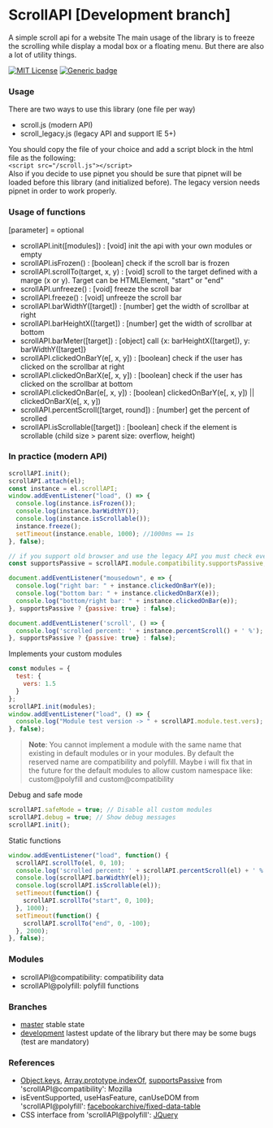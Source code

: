 # ScrollAPI [Development branch]
A simple scroll api for a website
The main usage of the library is to freeze the scrolling while display a modal box or a floating menu. But there are also a lot of utility things.

[![MIT License](https://img.shields.io/badge/License-MIT-lightgrey.svg)](https://opensource.org/licenses/MIT)
[![Generic badge](https://img.shields.io/badge/PRs-welcome-brightgreen.svg)](https://github.com/Lulu13022002/ScrollAPI/blob/master/CONTRIBUTING)

### Usage
  There are two ways to use this library (one file per way)
  - scroll.js (modern API)
  - scroll_legacy.js (legacy API and support IE 5+)
  
  You should copy the file of your choice and add a script block in the html file as the following:\
  `<script src="/scroll.js"></script>`\
  Also if you decide to use pipnet you should be sure that pipnet will be loaded before this library (and initialized before).
  The legacy version needs pipnet in order to work properly.

### Usage of functions
  [parameter] = optional
  * scrollAPI.init([modules]) : [void] init the api with your own modules or empty
  * scrollAPI.isFrozen() : [boolean] check if the scroll bar is frozen
  * scrollAPI.scrollTo(target, x, y) : [void] scroll to the target defined with a marge (x or y). Target can be HTMLElement, "start" or "end"
  * scrollAPI.unfreeze() : [void] freeze the scroll bar
  * scrollAPI.freeze() : [void] unfreeze the scroll bar
  * scrollAPI.barWidthY([target]) : [number] get the width of scrollbar at right
  * scrollAPI.barHeightX([target]) : [number] get the width of scrollbar at bottom
  * scrollAPI.barMeter([target]) : [object] call {x: barHeightX([target]), y: barWidthY([target]}
  * scrollAPI.clickedOnBarY(e[, x, y]) : [boolean] check if the user has clicked on the scrollbar at right
  * scrollAPI.clickedOnBarX(e[, x, y]) : [boolean] check if the user has clicked on the scrollbar at bottom
  * scrollAPI.clickedOnBar(e[, x, y]) : [boolean] clickedOnBarY(e[, x, y]) || clickedOnBarX(e[, x, y]) 
  * scrollAPI.percentScroll([target, round]) : [number] get the percent of scrolled
  * scrollAPI.isScrollable([target]) : [boolean] check if the element is scrollable (child size > parent size: overflow, height)
  
### In practice (modern API)
  ```javascript
  scrollAPI.init();
  scrollAPI.attach(el);
  const instance = el.scrollAPI;
  window.addEventListener("load", () => {
    console.log(instance.isFrozen());
    console.log(instance.barWidthY());
    console.log(instance.isScrollable());
    instance.freeze();
    setTimeout(instance.enable, 1000); //1000ms == 1s
  }, false);
  
  // if you support old browser and use the legacy API you must check every "new" methods
  const supportsPassive = scrollAPI.module.compatibility.supportsPassive;
  
  document.addEventListener("mousedown", e => {
    console.log("right bar: " + instance.clickedOnBarY(e));
    console.log("bottom bar: " + instance.clickedOnBarX(e));
    console.log("bottom/right bar: " + instance.clickedOnBar(e));
  }, supportsPassive ? {passive: true} : false);
  
  document.addEventListener('scroll', () => {
    console.log('scrolled percent: ' + instance.percentScroll() + ' %');
  }, supportsPassive ? {passive: true} : false);
  ```
  
  Implements your custom modules
  ```javascript
  const modules = {
    test: {
      vers: 1.5
    }
  };
  scrollAPI.init(modules);
  window.addEventListener("load", () => {
    console.log("Module test version -> " + scrollAPI.module.test.vers);
  }, false);
  ```
  > **Note**: You cannot implement a module with the same name that existing in default modules or in your modules. By default the reserved name are compatibility and polyfill. Maybe i will fix that in the future for the default modules to allow custom namespace like: custom@polyfill and custom@compatibility
  
  Debug and safe mode
  ```javascript
  scrollAPI.safeMode = true; // Disable all custom modules
  scrollAPI.debug = true; // Show debug messages
  scrollAPI.init();
  ```
  
  Static functions
  ```javascript
  window.addEventListener("load", function() {
    scrollAPI.scrollTo(el, 0, 10);
    console.log('scrolled percent: ' + scrollAPI.percentScroll(el) + ' %');
    console.log(scrollAPI.barWidthY(el));
    console.log(scrollAPI.isScrollable(el));
    setTimeout(function() {
      scrollAPI.scrollTo("start", 0, 100);
    }, 1000);
    setTimeout(function() {
      scrollAPI.scrollTo("end", 0, -100);
    }, 2000);
  }, false);
  ```
  
  
### Modules
  * scrollAPI@compatibility: compatibility data
  * scrollAPI@polyfill: polyfill functions
  
### Branches
  - [master](https://github.com/Lulu13022002/ScrollAPI) stable state
  - [development](https://github.com/Lulu13022002/ScrollAPI/tree/development) lastest update of the library but there may be some bugs (test are mandatory)
  
### References
  * [Object.keys](https://developer.mozilla.org/en-US/docs/Web/JavaScript/Reference/Global_Objects/Object/keys#Polyfill), [Array.prototype.indexOf](https://developer.mozilla.org/en-US/docs/Web/JavaScript/Reference/Global_Objects/Array/indexOf#Polyfill),
  [supportsPassive](https://developer.mozilla.org/en-US/docs/Web/API/EventTarget/addEventListener#Improving_scrolling_performance_with_passive_listeners) from 'scrollAPI@compatibility': Mozilla
  * isEventSupported, useHasFeature, canUseDOM from 'scrollAPI@polyfill': [facebookarchive/fixed-data-table](https://github.com/facebookarchive/fixed-data-table)
  * CSS interface from 'scrollAPI@polyfill': [JQuery](https://github.com/jquery/jquery)
